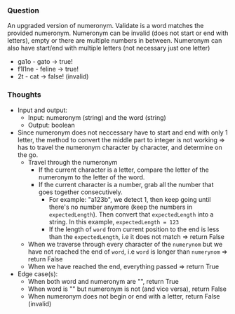 ### Question
An upgraded version of numeronym. Validate is a word matches the provided numeronym. Numeronym can be invalid (does not start or end with letters), empty or there are multiple numbers in between. Numeronym can also have start/end with multiple letters (not necessary just one letter)
- ga1o - gato -> true!
- f1l1ne - feline -> true!
- 2t - cat -> false! (invalid)

### Thoughts
- Input and output:
    - Input: numeronym (string) and the word (string)
    - Output: boolean
- Since numeronym does not neccessary have to start and end with only 1 letter, the method to convert the middle part to integer is not working => has to travel the numeronym character by character, and determine on the go.
    - Travel through the numeronym
        - If the current character is a letter, compare the letter of the numeronym to the letter of the word.
        - If the current character is a number, grab all the number that goes together consecutively. 
            - For example: "a123b", we detect 1, then keep going until there's no number anymore (keep the numbers in `expectedLength`). Then convert that `expectedLength` into a string. In this example, `expectedLength = 123`
            - If the length of `word` from current position to the end is less than the `expectedLength`, i.e it does not match => return False
    - When we traverse through every character of the `numerynom` but we have not reached the end of `word`, i.e `word` is longer than `numerynom` => return False
    - When we have reached the end, everything passed => return True
- Edge case(s):
    - When both word and numeronym are "", return True
    - When word is "" but numeronym is not (and vice versa), return False
    - When numeronym does not begin or end with a letter, return False (invalid)